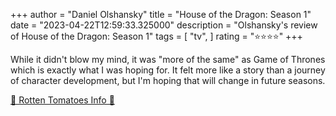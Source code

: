 +++
author = "Daniel Olshansky"
title = "House of the Dragon: Season 1"
date = "2023-04-22T12:59:33.325000"
description = "Olshansky's review of House of the Dragon: Season 1"
tags = [
    "tv",
]
rating = "⭐⭐⭐⭐"
+++

While it didn't blow my mind, it was "more of the same" as Game of Thrones which is exactly what I was hoping for. It felt more like a story than a journey of character development, but I'm hoping that will change in future seasons.

[🍅 Rotten Tomatoes Info 🍅](https://www.rottentomatoes.com//tv/house_of_the_dragon/s01)